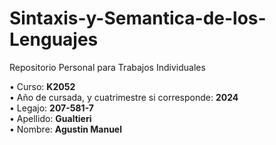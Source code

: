# Sintaxis-y-Semantica-de-los-Lenguajes  
Repositorio Personal para Trabajos Individuales  

• Curso: **K2052**  
• Año de cursada, y cuatrimestre si corresponde: **2024**  
• Legajo: **207-581-7**  
• Apellido: **Gualtieri**  
• Nombre: **Agustin Manuel**  
